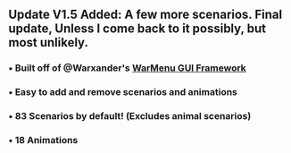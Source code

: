 ## Update V1.5 Added: A few more scenarios. Final update, Unless I come back to it possibly, but most unlikely.


### • Built off of @Warxander's [WarMenu GUI Framework](https://forum.fivem.net/t/release-0-9-7-warmenu-lua-gui-framework/41249)
### • Easy to add and remove scenarios and animations
### • 83 Scenarios by default! (Excludes animal scenarios)
### • 18 Animations
